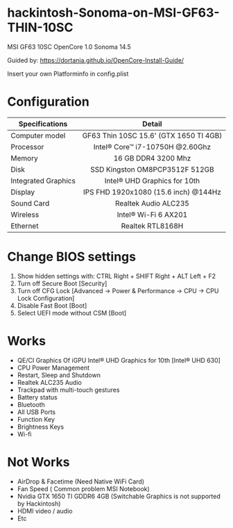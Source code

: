 # hackintosh-Sonoma-on-MSI-GF63-THIN-10SC

MSI GF63 10SC OpenCore 1.0 Sonoma 14.5

Guided by: https://dortania.github.io/OpenCore-Install-Guide/

Insert your own Platforminfo in config.plist

# Configuration


| Specifications      | Detail        |
| ------------- |:-------------:|
| Computer model    | GF63 Thin 10SC 15.6' (GTX 1650 TI 4GB) |
| Processor      |  Intel® Core™ i7-10750H @2.60Ghz      |
| Memory | 16 GB DDR4 3200 Mhz     |
|    Disk   |    SSD Kingston OM8PCP3512F 512GB     |
| Integrated Graphics | Intel® UHD Graphics for 10th |
| Display  | IPS FHD 1920x1080 (15.6 inch) @144Hz |
| Sound Card     | Realtek Audio ALC235   |
| Wireless | Intel® Wi-Fi 6 AX201      |
| Ethernet | Realtek RTL8168H     |



# Change BIOS settings

1. Show hidden settings with: CTRL Right + SHIFT Right + ALT Left + F2
2. Turn off Secure Boot [Security]
3. Turn off CFG Lock [Advanced -> Power & Performance -> CPU -> CPU Lock Configuration]
4. Disable Fast Boot [Boot]
5. Select UEFI mode without CSM [Boot]

# Works

+ QE/CI Graphics Of iGPU Intel® UHD Graphics for 10th [Intel® UHD 630]
+ CPU Power Management
+ Restart, Sleep and Shutdown
+ Realtek ALC235 Audio
+ Trackpad with multi-touch gestures
+ Battery status
+ Bluetooth
+ All USB Ports
+ Function Key
+ Brightness Keys
+ Wi-fi


# Not Works

+ AirDrop & Facetime (Need Native WiFi Card)
+ Fan Speed ( Common problem MSI Notebook)
+ Nvidia GTX 1650 TI GDDR6 4GB (Switchable Graphics is not supported by Hackintosh)
+ HDMI video / audio
+ Etc

